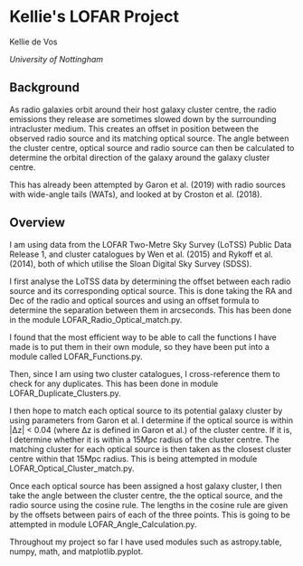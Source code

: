 # Kellie's LOFAR Project

Kellie de Vos

*University of Nottingham*

## Background

As radio galaxies orbit around their host galaxy cluster centre, the radio emissions they release are sometimes slowed down by the surrounding intracluster medium. This creates an offset in position between the observed radio source and its matching optical source. The angle between the cluster centre, optical source and radio source can then be calculated to determine the orbital direction of the galaxy around the galaxy cluster centre.

This has already been attempted by Garon et al. (2019) with radio sources with wide-angle tails (WATs), and looked at by Croston et al. (2018).

## Overview

I am using data from the LOFAR Two-Metre Sky Survey (LoTSS) Public Data Release 1, and cluster catalogues by Wen et al. (2015) and Rykoff et al. (2014), both of which utilise the Sloan Digital Sky Survey (SDSS).

I first analyse the LoTSS data by determining the offset between each radio source and its corresponding optical source. This is done taking the RA and Dec of the radio and optical sources and using an offset formula to determine the separation between them in arcseconds. This has been done in the module LOFAR_Radio_Optical_match.py.

I found that the most efficient way to be able to call the functions I have made is to put them in their own module, so they have been put into a module called LOFAR_Functions.py.

Then, since I am using two cluster catalogues, I cross-reference them to check for any duplicates. This has been done in module LOFAR_Duplicate_Clusters.py.

I then hope to match each optical source to its potential galaxy cluster by using parameters from Garon et al. I determine if the optical source is within |Δz| < 0.04 (where Δz is defined in Garon et al.) of the cluster centre. If it is, I determine whether it is within a 15Mpc radius of the cluster centre. The matching cluster for each optical source is then taken as the closest cluster centre within that 15Mpc radius. This is being attempted in module LOFAR_Optical_Cluster_match.py.

Once each optical source has been assigned a host galaxy cluster, I then take the angle between the cluster centre, the the optical source, and the radio source using the cosine rule. The lengths in the cosine rule are given by the offsets between pairs of each of the three points. This is going to be attempted in module LOFAR_Angle_Calculation.py.

Throughout my project so far I have used modules such as astropy.table, numpy, math, and matplotlib.pyplot.
